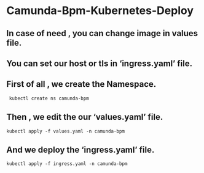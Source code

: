 # Camunda-Bpm-Kubernetes-Deploy
## In case of need , you can change image in values file.
## You can set our host or tls in ‘ingress.yaml’ file.

## First of all , we create the Namespace.
```
 kubectl create ns camunda-bpm
```
## Then , we edit the our ‘values.yaml’ file.
```
kubectl apply -f values.yaml -n camunda-bpm
```
## And we deploy the ‘ingress.yaml’ file.
```
kubectl apply -f ingress.yaml -n camunda-bpm
```
